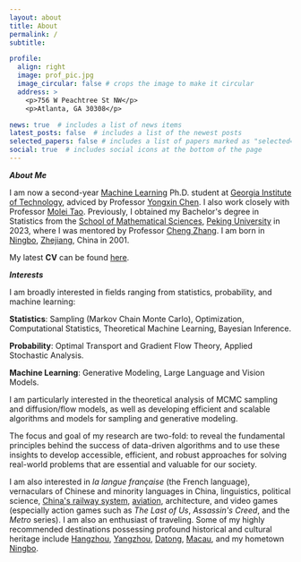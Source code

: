 ```yaml
---
layout: about
title: About
permalink: /
subtitle: 

profile:
  align: right
  image: prof_pic.jpg
  image_circular: false # crops the image to make it circular
  address: >
    <p>756 W Peachtree St NW</p>
    <p>Atlanta, GA 30308</p>

news: true  # includes a list of news items
latest_posts: false  # includes a list of the newest posts
selected_papers: false # includes a list of papers marked as "selected={true}"
social: true  # includes social icons at the bottom of the page
---
```


<strong><em>About Me</em></strong>

I am now a second-year <a href='https://ml.gatech.edu/'>Machine Learning</a> Ph.D. student at <a href='https://www.gatech.edu/'>Georgia Institute of Technology</a>, adviced by Professor <a href='https://yongxin.ae.gatech.edu/'>Yongxin Chen</a>. I also work closely with Professor <a href='https://mtao8.math.gatech.edu/index.html'>Molei Tao</a>. Previously, I obtained my Bachelor's degree in Statistics from the <a href='http://www.math.pku.edu.cn/'>School of Mathematical Sciences</a>, <a href='https://www.pku.edu.cn/'>Peking University</a> in 2023, where I was mentored by Professor <a href='https://zcrabbit.github.io/'>Cheng Zhang</a>. I am born in <a href='https://en.wikipedia.org/wiki/Ningbo/'>Ningbo</a>, <a href='https://en.wikipedia.org/wiki/Zhejiang'>Zhejiang</a>, China in 2001.

My latest <strong>CV</strong> can be found <a href='https://alexandreguo2001.github.io/assets/pdf/Wei_Guo_CV.pdf'>here</a>.

<strong><em>Interests</em></strong>

I am broadly interested in fields ranging from statistics, probability, and machine learning:

<strong>Statistics</strong>: Sampling (Markov Chain Monte Carlo), Optimization, Computational Statistics, Theoretical Machine Learning, Bayesian Inference.

<strong>Probability</strong>: Optimal Transport and Gradient Flow Theory, Applied Stochastic Analysis.

<strong>Machine Learning</strong>: Generative Modeling, Large Language and Vision Models.

I am particularly interested in the theoretical analysis of MCMC sampling and diffusion/flow models, as well as developing efficient and scalable algorithms and models for sampling and generative modeling.

The focus and goal of my research are two-fold: to reveal the fundamental principles behind the success of data-driven algorithms and to use these insights to develop accessible, efficient, and robust approaches for solving real-world problems that are essential and valuable for our society.

I am also interested in <i>la langue française</i> (the French language), vernaculars of Chinese and minority languages in China, linguistics, political science, <a href="https://www.openrailwaymap.org/">China's railway system</a>, <a href="https://www.flightradar24.com/">aviation</a>, architecture, and video games (especially action games such as <i>The Last of Us</i>, <i>Assassin's Creed</i>, and the <i>Metro</i> series). I am also an enthusiast of traveling. Some of my highly recommended destinations possessing profound historical and cultural heritage include <a href='https://en.wikipedia.org/wiki/Hangzhou'>Hangzhou</a>, <a href='https://en.wikipedia.org/wiki/Yangzhou'>Yangzhou</a>, <a href='https://en.wikipedia.org/wiki/Datong'>Datong</a>, <a href='https://en.wikipedia.org/wiki/Macau'>Macau</a>, and my hometown <a href='https://en.wikipedia.org/wiki/Ningbo/'>Ningbo</a>.
